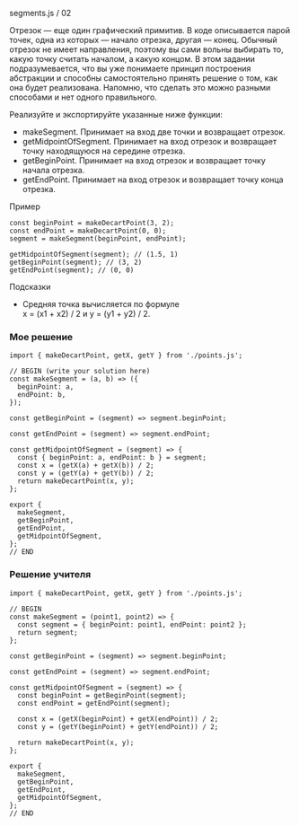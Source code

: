segments.js / 02

Отрезок — еще один графический примитив. В коде описывается парой точек, одна из которых — начало отрезка, другая — конец. Обычный отрезок не имеет направления, поэтому вы сами вольны выбирать то, какую точку считать началом, а какую концом.
В этом задании подразумевается, что вы уже понимаете принцип построения абстракции и способны самостоятельно принять решение о том, как она будет реализована. Напомню, что сделать это можно разными способами и нет одного правильного.

Реализуйте и экспортируйте указанные ниже функции:
* makeSegment. Принимает на вход две точки и возвращает отрезок.
* getMidpointOfSegment. Принимает на вход отрезок и возвращает точку находящуюся на середине отрезка.
* getBeginPoint. Принимает на вход отрезок и возвращает точку начала отрезка.
* getEndPoint. Принимает на вход отрезок и возвращает точку конца отрезка.

Пример
```
const beginPoint = makeDecartPoint(3, 2);
const endPoint = makeDecartPoint(0, 0);
segment = makeSegment(beginPoint, endPoint);

getMidpointOfSegment(segment); // (1.5, 1)
getBeginPoint(segment); // (3, 2)
getEndPoint(segment); // (0, 0)
```
Подсказки

* Средняя точка вычисляется по формуле  
x = (x1 + x2) / 2 и y = (y1 + y2) / 2.


### Мое решение
```
import { makeDecartPoint, getX, getY } from './points.js';

// BEGIN (write your solution here)
const makeSegment = (a, b) => ({
  beginPoint: a,
  endPoint: b,
});

const getBeginPoint = (segment) => segment.beginPoint;

const getEndPoint = (segment) => segment.endPoint;

const getMidpointOfSegment = (segment) => {
  const { beginPoint: a, endPoint: b } = segment;
  const x = (getX(a) + getX(b)) / 2;
  const y = (getY(a) + getY(b)) / 2;
  return makeDecartPoint(x, y);
};

export {
  makeSegment,
  getBeginPoint,
  getEndPoint,
  getMidpointOfSegment,
};
// END
```

### Решение учителя
```
import { makeDecartPoint, getX, getY } from './points.js';

// BEGIN
const makeSegment = (point1, point2) => {
  const segment = { beginPoint: point1, endPoint: point2 };
  return segment;
};

const getBeginPoint = (segment) => segment.beginPoint;

const getEndPoint = (segment) => segment.endPoint;

const getMidpointOfSegment = (segment) => {
  const beginPoint = getBeginPoint(segment);
  const endPoint = getEndPoint(segment);

  const x = (getX(beginPoint) + getX(endPoint)) / 2;
  const y = (getY(beginPoint) + getY(endPoint)) / 2;

  return makeDecartPoint(x, y);
};

export {
  makeSegment,
  getBeginPoint,
  getEndPoint,
  getMidpointOfSegment,
};
// END
```